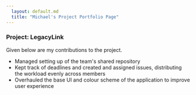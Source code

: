 ```yaml
---
  layout: default.md
  title: "Michael's Project Portfolio Page"
---
```


### Project: LegacyLink

Given below are my contributions to the project.

- Managed setting up of the team's shared repository
- Kept track of deadlines and created and assigned issues, distributing the workload evenly across members 
- Overhauled the base UI and colour scheme of the application to improve user experience

